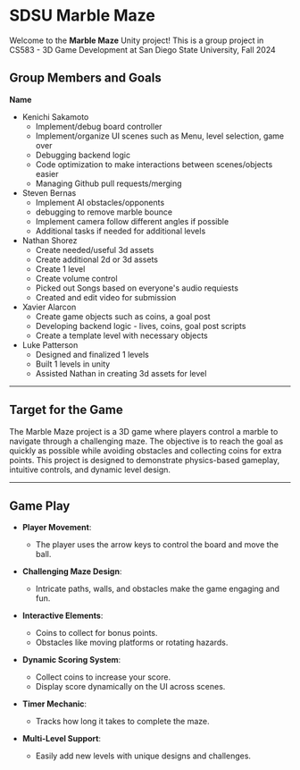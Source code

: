 # SDSU Marble Maze

Welcome to the **Marble Maze** Unity project! This is a group project in CS583 - 3D Game Development at San Diego State University, Fall 2024

## **Group Members and Goals**
**Name**
 - Kenichi Sakamoto 
    - Implement/debug board controller 
    - Implement/organize UI scenes such as Menu, level selection, game over
    - Debugging backend logic
    - Code optimization to make interactions between scenes/objects easier
    - Managing Github pull requests/merging 
 - Steven Bernas
    - Implement AI obstacles/opponents
    - debugging to remove marble bounce
    - Implement camera follow different angles if possible
    - Additional tasks if needed for additional levels
 - Nathan Shorez 
    - Create needed/useful 3d assets
    - Create additional 2d or 3d assets
    - Create 1 level 
    - Create volume control
    - Picked out Songs based on everyone's audio requiests
    - Created and edit video for submission
 - Xavier Alarcon
    - Create game objects such as coins, a goal post
    - Developing backend logic - lives, coins, goal post scripts
    - Create a template level with necessary objects 
 - Luke Patterson
    - Designed and finalized 1 levels
    - Built 1 levels in unity
    - Assisted Nathan in creating 3d assets for level

---

  ## **Target for the Game**

The Marble Maze project is a 3D game where players control a marble to navigate through a challenging maze. The objective is to reach the goal as quickly as possible while avoiding obstacles and collecting coins for extra points. This project is designed to demonstrate physics-based gameplay, intuitive controls, and dynamic level design.

---

## **Game Play**
- **Player Movement**:
  - The player uses the arrow keys to control the board and move the ball.
  
- **Challenging Maze Design**:
  - Intricate paths, walls, and obstacles make the game engaging and fun.

- **Interactive Elements**:
  - Coins to collect for bonus points.
  - Obstacles like moving platforms or rotating hazards.
  
- **Dynamic Scoring System**:
  - Collect coins to increase your score.
  - Display score dynamically on the UI across scenes.

- **Timer Mechanic**:
  - Tracks how long it takes to complete the maze.

- **Multi-Level Support**:
  - Easily add new levels with unique designs and challenges.
